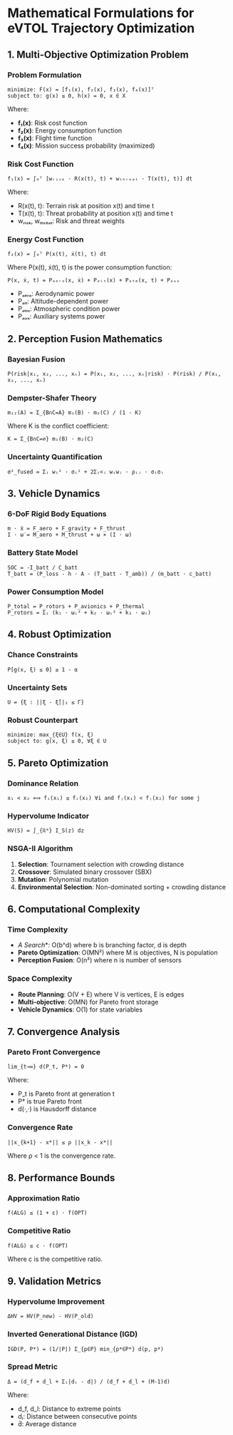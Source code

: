 # Mathematical Formulations for eVTOL Trajectory Optimization

## 1. Multi-Objective Optimization Problem

### Problem Formulation
```
minimize: F(x) = [f₁(x), f₂(x), f₃(x), f₄(x)]ᵀ
subject to: g(x) ≤ 0, h(x) = 0, x ∈ X
```

Where:
- **f₁(x)**: Risk cost function
- **f₂(x)**: Energy consumption function  
- **f₃(x)**: Flight time function
- **f₄(x)**: Mission success probability (maximized)

### Risk Cost Function
```
f₁(x) = ∫₀ᵀ [wᵣᵢₛₖ · R(x(t), t) + wₜₕᵣₑₐₜ · T(x(t), t)] dt
```

Where:
- R(x(t), t): Terrain risk at position x(t) and time t
- T(x(t), t): Threat probability at position x(t) and time t
- wᵣᵢₛₖ, wₜₕᵣₑₐₜ: Risk and threat weights

### Energy Cost Function
```
f₂(x) = ∫₀ᵀ P(x(t), ẋ(t), t) dt
```

Where P(x(t), ẋ(t), t) is the power consumption function:
```
P(x, ẋ, t) = Pₐₑᵣₒ(x, ẋ) + Pₐₗₜ(x) + Pₐₜₘ(x, t) + Pₐᵤₓ
```

- Pₐₑᵣₒ: Aerodynamic power
- Pₐₗₜ: Altitude-dependent power
- Pₐₜₘ: Atmospheric condition power
- Pₐᵤₓ: Auxiliary systems power

## 2. Perception Fusion Mathematics

### Bayesian Fusion
```
P(risk|x₁, x₂, ..., xₙ) = P(x₁, x₂, ..., xₙ|risk) · P(risk) / P(x₁, x₂, ..., xₙ)
```

### Dempster-Shafer Theory
```
m₁₂(A) = Σ_{B∩C=A} m₁(B) · m₂(C) / (1 - K)
```

Where K is the conflict coefficient:
```
K = Σ_{B∩C=∅} m₁(B) · m₂(C)
```

### Uncertainty Quantification
```
σ²_fused = Σᵢ wᵢ² · σᵢ² + 2Σᵢ<ⱼ wᵢwⱼ · ρᵢⱼ · σᵢσⱼ
```

## 3. Vehicle Dynamics

### 6-DoF Rigid Body Equations
```
m · ẍ = F_aero + F_gravity + F_thrust
I · ω̇ = M_aero + M_thrust + ω × (I · ω)
```

### Battery State Model
```
SOĊ = -I_batt / C_batt
Ṫ_batt = (P_loss - h · A · (T_batt - T_amb)) / (m_batt · c_batt)
```

### Power Consumption Model
```
P_total = P_rotors + P_avionics + P_thermal
P_rotors = Σᵢ (k₁ · ωᵢ³ + k₂ · ωᵢ² + k₃ · ωᵢ)
```

## 4. Robust Optimization

### Chance Constraints
```
P[g(x, ξ) ≤ 0] ≥ 1 - α
```

### Uncertainty Sets
```
U = {ξ : ||ξ - ξ̂||₂ ≤ Γ}
```

### Robust Counterpart
```
minimize: max_{ξ∈U} f(x, ξ)
subject to: g(x, ξ) ≤ 0, ∀ξ ∈ U
```

## 5. Pareto Optimization

### Dominance Relation
```
x₁ ≺ x₂ ⟺ fᵢ(x₁) ≤ fᵢ(x₂) ∀i and fⱼ(x₁) < fⱼ(x₂) for some j
```

### Hypervolume Indicator
```
HV(S) = ∫_{ℝᵐ} I_S(z) dz
```

### NSGA-II Algorithm
1. **Selection**: Tournament selection with crowding distance
2. **Crossover**: Simulated binary crossover (SBX)
3. **Mutation**: Polynomial mutation
4. **Environmental Selection**: Non-dominated sorting + crowding distance

## 6. Computational Complexity

### Time Complexity
- **A* Search**: O(b^d) where b is branching factor, d is depth
- **Pareto Optimization**: O(MN²) where M is objectives, N is population
- **Perception Fusion**: O(n²) where n is number of sensors

### Space Complexity
- **Route Planning**: O(V + E) where V is vertices, E is edges
- **Multi-objective**: O(MN) for Pareto front storage
- **Vehicle Dynamics**: O(1) for state variables

## 7. Convergence Analysis

### Pareto Front Convergence
```
lim_{t→∞} d(P_t, P*) = 0
```

Where:
- P_t is Pareto front at generation t
- P* is true Pareto front
- d(·,·) is Hausdorff distance

### Convergence Rate
```
||x_{k+1} - x*|| ≤ ρ ||x_k - x*||
```

Where ρ < 1 is the convergence rate.

## 8. Performance Bounds

### Approximation Ratio
```
f(ALG) ≤ (1 + ε) · f(OPT)
```

### Competitive Ratio
```
f(ALG) ≤ c · f(OPT)
```

Where c is the competitive ratio.

## 9. Validation Metrics

### Hypervolume Improvement
```
ΔHV = HV(P_new) - HV(P_old)
```

### Inverted Generational Distance (IGD)
```
IGD(P, P*) = (1/|P|) Σ_{p∈P} min_{p*∈P*} d(p, p*)
```

### Spread Metric
```
Δ = (d_f + d_l + Σᵢ|dᵢ - d̄|) / (d_f + d_l + (M-1)d̄)
```

Where:
- d_f, d_l: Distance to extreme points
- dᵢ: Distance between consecutive points
- d̄: Average distance
